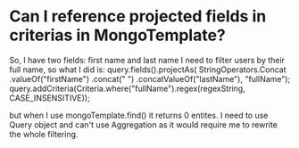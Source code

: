 
# Can I reference projected fields in criterias in MongoTemplate?

So, I have two fields: first name and last name
I need to filter users by their full name, so what I did is:
query.fields().projectAs(
    StringOperators.Concat
        .valueOf("firstName")
        .concat(" ")
        .concatValueOf("lastName"), "fullName");
query.addCriteria(Criteria.where("fullName").regex(regexString, CASE_INSENSITIVE));

but when I use mongoTemplate.find() it returns 0 entites.
I need to use Query object and can't use Aggregation as it would require me to rewrite the whole filtering.

        